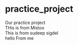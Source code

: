 # practice_project
Our practice project 
<br>
THis is from Mistoo
<br>
This is from sudeep sigdel
<br>
hello From me
